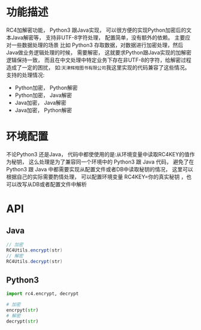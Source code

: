 # 功能描述
RC4加解密功能， Python3 跟Java实现， 可以很方便的实现Python加密后的文本Java解密等， 支持非UTF-8字符处理， 配置简单，没有额外的依赖。 
主要应对一些数据处理的场景 比如 Python3 存取数据，对数据进行加密处理，然后Java做业务逻辑处理的时候， 需要解密， 这就要求Python跟Java实现的加解密逻辑保持一致， 而且在中文处理中特定业务下存在非UTF-8的字符，给解密过程造成了一定的困扰， 如:`天津辉𤾗图书有限公司`我这里实现的代码兼容了这些情况。
支持的处理情况:
+ Python加密， Python解密
+ Python加密， Java解密
+ Java加密， Java解密
+ Java加密， Python解密

# 环境配置
不论Python3 还是Java， 代码中都使使用的是:从环境变量中读取RC4KEY的值作为秘钥，
这么处理是为了兼容同一个环境中的 Python3 跟 Java 代码， 避免了在 Python3 跟 Java 中都需要实现从配置文件或者DB中读取秘钥的情况， 这里可以根据自己的实际需要酌情处理， 可以配置环境变量 RC4KEY=你的真实秘钥 ，也可以改写从DB或者配置文件中解析

# API
## Java
```java
// 加密
RC4Utils.encrypt(str)
// 解密
RC4Utils.decrypt(str)
```
## Python3
```python
import rc4.encrypt, decrypt

# 加密
encrpyt(str)
# 解密
decrypt(str)
```
